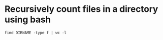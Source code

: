 Recursively count files in a directory using bash
=================================================

```
find DIRNAME -type f | wc -l
```
